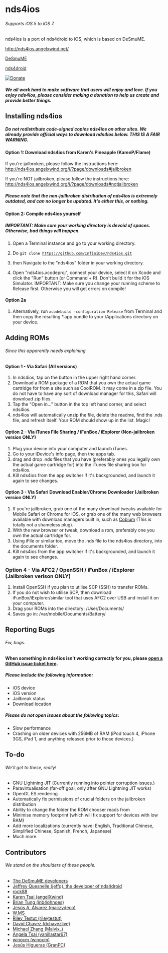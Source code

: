 nds4ios
=======
###### Supports iOS 5 to iOS 7.

nds4ios is a port of nds4droid to iOS, which is based on DeSmuME.

http://nds4ios.angelxwind.net/

[DeSmuME](http://desmume.org/) 

[nds4droid](http://jeffq.com/blog/nds4droid/)

[![Donate](https://www.paypalobjects.com/en_US/i/btn/btn_donate_LG.gif)](https://www.paypal.com/cgi-bin/webscr?cmd=_s-xclick&hosted_button_id=MCAFUKL3CM8QQ)

##### We all work hard to make software that users will enjoy and love. If you enjoy nds4ios, please consider making a donation to help us create and provide better things.

Installing nds4ios
------------------------
##### Do not redistribute code-signed copies nds4ios on other sites. We already provide official ways to download nds4ios below. THIS IS A FAIR WARNING.
#### Option 1: Download nds4ios from Karen's Pineapple (KarenP/Flame)

If you're jailbroken, please follow the instructions here: http://nds4ios.angelxwind.org/i/?page/downloads#jailbroken

If you're NOT jailbroken, please follow the instructions here: http://nds4ios.angelxwind.org/i/?page/downloads#notjailbroken

##### Please note that the non-jailbroken distribution of nds4ios is extremely outdated, and can no longer be updated. It's either this, or nothing.

#### Option 2: Compile nds4ios yourself

##### IMPORTANT: Make sure your working directory is devoid of spaces. Otherwise, bad things will happen.

1.  Open a Terminal instance and go to your working directory.

2.  Do
<code>git clone https://github.com/InfiniDev/nds4ios.git</code>

3.  then
Navigate to the "nds4ios" folder in your working directory.

4. Open "nds4ios.xcodeproj", connect your device, select it on Xcode and click the "Run" button (or Command + R). Don't build it for the iOS Simulator. IMPORTANT: Make sure you change your running scheme to Release first. Otherwise you will get errors on compile!

#### Option 2a
1. Alternatively, run
    <code>xcodebuild -configuration Release</code>
   from Terminal and then copy the resulting *.app bundle to your /Applications directory on your device.


Adding ROMs
------------------------
###### Since this apparently needs explaining

#### Option 1 - Via Safari (All versions)
1. In nds4ios, tap on the button in the upper right hand corner.
2. Download a ROM package of a ROM that you own the actual game cartridge for from a site such as CoolROM. It may come in a zip file. You do not have to have any sort of download manager for this, Safari will download zip files.
3. Tap the "Open in..." button in the top left hand corner, and select nds4ios.
4. nds4ios will automatically unzip the file, delete the readme, find the .nds file, and refresh itself. Your ROM should show up in the list. Magic!

#### Option 2 - Via iTunes File Sharing / iFunBox / iExplorer (Non-jailbroken version ONLY)
1. Plug your device into your computer and launch iTunes.
2. Go to your iDevice's info page, then the apps tab.
3. drag and drop .nds files that you have (preferably ones you legally own the actual game cartridge for) into the iTunes file sharing box for nds4ios.
4. Kill nds4ios from the app switcher if it's backgrounded, and launch it again to see changes.

#### Option 3 - Via Safari Download Enabler/Chrome Downloader (Jailbroken version ONLY)
1. If you're jailbroken, grab one of the many download tweaks available for Mobile Safari or Chrome for iOS, or grab one of the many web browsers available with download managers built in, such as [Cobium](https://itunes.apple.com/us/app/cobium-simple-browsing/id502426780?mt=8) (This is totally not a shameless plug).
2. With the new browser or tweak, download a rom, preferably one you own the actual cartridge for.
3. Using iFile or similar too, move the .nds file to the nds4ios directory, into the documents folder.
4. Kill nds4ios from the app switcher if it's backgrounded, and launch it again to see changes.

### Option 4 - Via AFC2 / OpenSSH / iFunBox / iExplorer (Jailbroken verison ONLY)
1. Install OpenSSH if you plan to utilise SCP (SSH) to transfer ROMs.
2. If you do not wish to utilise SCP, then download iFunBox/iExplorer/similar tool that uses AFC2 over USB and install it on your computer.
3. Drag your ROMs into the directory: /User/Documents/
4. Saves go in: /var/mobile/Documents/Battery/

Reporting Bugs
------------------------
###### Ew, bugs.
#### When something in nds4ios isn't working correctly for you, please [open a GitHub issue ticket here](https://github.com/InfiniDev/nds4ios/issues/new).
##### Please include the following information:
* iOS device
* iOS version
* Jailbreak status
* Download location

##### Please do not open issues about the following topics:
* Slow performance
* Crashing on older devices with 256MB of RAM (iPod touch 4, iPhone 3GS, iPad 1, and anything released prior to those devices.)


To-do
------------------------
###### We'll get to these, really!
* GNU LIghtning JIT (Currently running into pointer corruption issues.)
* Paravirtualisation (far-off goal, only after GNU Lightning JIT works)
* OpenGL ES rendering
* Automatically fix permissions of crucial folders on the jailbroken distribution
* Ability to change the folder the ROM chooser reads from
* Minimise memory footprint (which will fix support for devices with low RAM)
* Add more localizations (currently have: English, Traditional Chinese, Simplified Chinese, Spanish, French, Japanese)
* Much more.

Contributors
------------------------
###### We stand on the shoulders of these people.
* [The DeSmuME developers](http://desmume.org/)
* [Jeffrey Quesnelle (jeffq), the developer of nds4droid](http://jeffq.com/blog/nds4droid/)
* [rock88](http://rock88dev.blogspot.com/)
* [Karen Tsai (angelXwind)](http://angelxwind.net/)
* [Brian Tung (inb4ohnoes)](http://brian.weareflame.co/)
* [Jesús A. Álvarez (maczydeco)](http://twitter.com/maczydeco)
* [W.MS](http://github.com/w-ms/)
* [Riley Testut (rileytestut)](https://github.com/rileytestut)
* [David Chavez (dchavezlive)](http://dchavez.net)
* [Michael Zhang (Malvix_)](https://twitter.com/Malvix_)
* [Angela Tsai (vanillastar67)](https://twitter.com/vanillastar67)
* [winocm (winocm)](https://twitter.com/winocm)
* [Jesús Higueras (GranPC)](https://twitter.com/GranPC)

